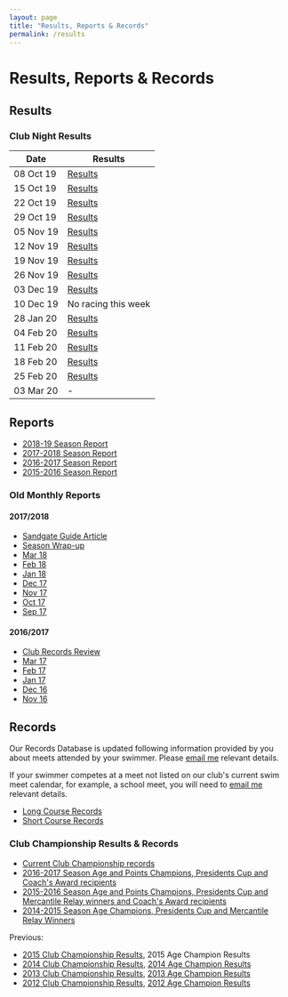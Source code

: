 ```yaml
---
layout: page
title: "Results, Reports & Records"
permalink: /results
---
```

# Results, Reports & Records
## Results
### Club Night Results

**Date** | **Results**
--- | ---
08 Oct 19 | [Results](files/results/ClubNight-2019-10-08.pdf)
15 Oct 19 | [Results](files/results/ClubNight-2019-10-15.pdf)
22 Oct 19 | [Results](files/results/ClubNight-2019-10-22.pdf)
29 Oct 19 | [Results](files/results/ClubNight-2019-10-29.pdf)
05 Nov 19 | [Results](files/results/ClubNight-2019-11-05.pdf)
12 Nov 19 | [Results](files/results/ClubNight-2019-11-12.pdf)
19 Nov 19 | [Results](files/results/ClubNight-2019-11-19.pdf)
26 Nov 19 | [Results](files/results/ClubNight-2019-11-26.pdf)
03 Dec 19 | [Results](files/results/ClubNight-2019-12-03.pdf)
10 Dec 19 | No racing this week 	 
28 Jan 20 | [Results](files/results/ClubNight-2020-01-28.pdf)	 
04 Feb 20 | [Results](files/results/ClubNight-2020-02-04.pdf)	
11 Feb 20 | [Results](files/results/ClubNight-2020-02-11.pdf)	
18 Feb 20 | [Results](files/results/ClubNight-2020-02-18.pdf)	 
25 Feb 20 | [Results](files/results/ClubNight-2020-02-25.pdf)	 
03 Mar 20 | -

## Reports
* [2018-19 Season Report](files/reports/2018-19-Season-Report.pdf)
* [2017-2018 Season Report](files/reports/2017-2018-Season-Report.pdf)
* [2016-2017 Season Report](files/reports/2016-2017-Season-Report.pdf)
* [2015-2016 Season Report](files/reports/2015-2016-Season-Report.pdf)

### Old Monthly Reports
#### 2017/2018
* [Sandgate Guide Article](https://www.sandgate.com.au/news/660-club-laps-the-competition)
* [Season Wrap-up](files/reports/2017-2018-Season-Wrap-up.pdf)
* [Mar 18](files/reports/2018-Mar.pdf)
* [Feb 18](files/reports/2018-Feb.pdf)
* [Jan 18](files/reports/2018-Jan.pdf)
* [Dec 17](files/reports/2017-Dec.pdf)
* [Nov 17](files/reports/2017-Nov.pdf)
* [Oct 17](files/reports/2017-Oct.pdf)
* [Sep 17](files/reports/2017-Sep.pdf)

#### 2016/2017
* [Club Records Review](files/reports/2017-Records-review.pdf)
* [Mar 17](files/reports/2017-Mar.pdf)
* [Feb 17](files/reports/2017-Feb.pdf)
* [Jan 17](files/reports/2017-Jan.pdf)
* [Dec 16](files/reports/2016-Dec.pdf)
* [Nov 16](files/reports/2016-Nov.pdf)


## Records
Our Records Database is updated following information provided by you about meets attended by your swimmer. Please [email me](nominations_sandswim@bigpond.com) relevant details.

If your swimmer competes at a meet not listed on our club's current swim meet calendar, for example, a school meet, you will need to [email me](nominations_sandswim@bigpond.com) relevant details.

* [Long Course Records](files/results/Records-longocourse-2019-03-20.pdf)
* [Short Course Records](files/results/Records-shortcourse-2019-03-26.pdf)

### Club Championship Results & Records

* [Current Club Championship records](files/results/ClubChampionships-2019-03-26.pdf)
* [2016-2017 Season Age and Points Champions, Presidents Cup and Coach's Award recipients](files/results/ClubChampions-2017.pdf)
* [2015-2016 Season Age and Points Champions, Presidents Cup and Mercantile Relay winners and Coach's Award recipients](files/results/ClubChampions-2016.pdf)
* [2014-2015 Season Age Champions, Presidents Cup and Mercantile Relay Winners](files/results/ClubChampions-2015.pdf)

Previous: 

* [2015 Club Championship Results](files/results/ClubChampionshipResults-2015.pdf),  2015 Age Champion Results
* [2014 Club Championship Results](files/results/ClubChampionshipResults-2014.pdf),  [2014 Age Champion Results](files/results/ClubAgeChampions-2014.pdf)
* [2013 Club Championship Results](files/results/ClubChampionshipResults-2013.pdf),  [2013 Age Champion Results](files/results/ClubAgeChampions-2013.pdf)
* [2012 Club Championship Results](files/results/ClubChampionshipResults-2012.pdf),  [2012 Age Champion Results](files/results/ClubAgeChampions-2012.pdf)

